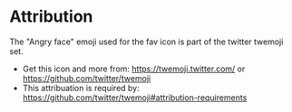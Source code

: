 

Attribution
======================================

The "Angry face" emoji used for the fav icon is part of the twitter twemoji set.
- Get this icon and more from: https://twemoji.twitter.com/ or https://github.com/twitter/twemoji
- This attribuation is required by: https://github.com/twitter/twemoji#attribution-requirements
